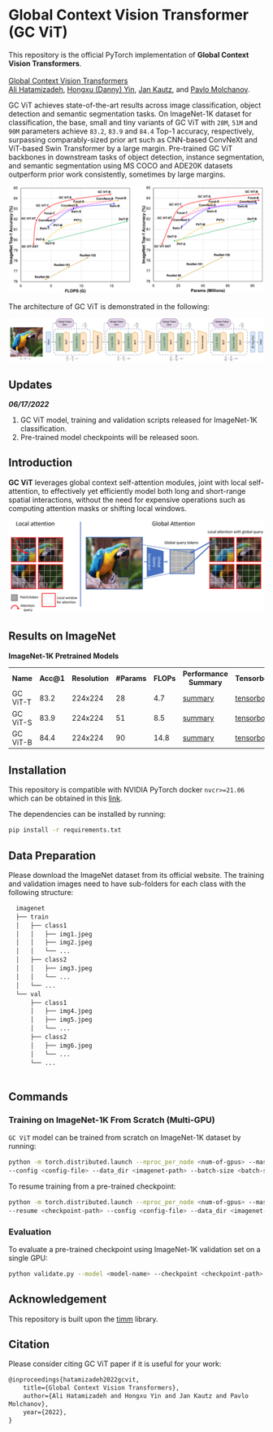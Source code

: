 # Global Context Vision Transformer (GC ViT)

This repository is the official PyTorch implementation of **Global Context Vision Transformers**. \
 \
[Global Context Vision
Transformers](https://drive.google.com/file/d/1GyQ-XvVpQF8U9uzpIBrOok-YximImBeS/view?usp=sharing) \
[Ali Hatamizadeh](http://web.cs.ucla.edu/~ahatamiz),
[Hongxu (Danny) Yin](https://scholar.princeton.edu/hongxu), [Jan Kautz](https://jankautz.com/), 
and [Pavlo Molchanov](https://www.pmolchanov.com/).

GC ViT  achieves state-of-the-art results across image classification, object detection and semantic segmentation tasks. On ImageNet-1K dataset for classification, the base, small and tiny variants of GC ViT with `28M`, `51M` and `90M` parameters achieve `83.2`, `83.9` and `84.4` Top-1 accuracy, respectively, surpassing comparably-sized prior art such as CNN-based ConvNeXt and ViT-based Swin Transformer by a large margin. Pre-trained GC ViT backbones in downstream tasks of object detection, instance segmentation, 
and semantic segmentation using MS COCO and ADE20K datasets outperform prior work consistently, sometimes by large margins.

![teaser](./assets/comp_plots.png)

The architecture of GC ViT is demonstrated in the following:

![teaser](./assets/gc_vit.png)

## Updates
***06/17/2022***

1. GC ViT model, training and validation scripts released for ImageNet-1K classification.
2. Pre-trained model checkpoints will be released soon. 

## Introduction

**GC ViT** leverages global context self-attention modules, joint with local self-attention, to effectively yet efficiently model both long and short-range spatial interactions, without the need for expensive 
operations such as computing attention masks or shifting local windows.

![teaser](./assets/attention.png)

## Results on ImageNet

**ImageNet-1K Pretrained Models**

<table>
  <tr>
    <th>Name</th>
    <th>Acc@1</th>
    <th>Resolution</th>
    <th>#Params</th>
    <th>FLOPs</th>
    <th>Performance Summary</th>
    <th>Tensorboard</th>
    <th>Download </th>
  </tr>
<tr>
    <td>GC ViT-T</td>
    <td>83.2</td>
    <td>224x224</td>
    <td>28</td>
    <td>4.7</td>
    <td><a href="https://drive.google.com/file/d/1FkuzQPMS5hIKrNtvP0KUpWENWIUmUCgD/view?usp=sharing">summary</a></td>
    <td><a href="https://tensorboard.dev/experiment/z3JpGy29T0awoDlRofeLPA">tensorboard</a></td>
    <td><a href="https://add_to_model">model</a></td>
</tr>

<tr>
    <td>GC ViT-S</td>
    <td>83.9</td>
    <td>224x224</td>
    <td>51</td>
    <td>8.5</td>
    <td><a href="https://drive.google.com/file/d/1--l6JycRAOu0HKJLJzpSe3gT7SyLpAkr/view?usp=sharing">summary</a></td>
    <td><a href="https://tensorboard.dev/experiment/YRDDGcYwTrWddlrp0zzX8w">tensorboard</a></td>
    <td><a href="https://add_to_model">model</a></td>
</tr>

<tr>
    <td>GC ViT-B</td>
    <td>84.4</td>
    <td>224x224</td>
    <td>90</td>
    <td>14.8</td>
    <td><a href="https://drive.google.com/file/d/167gxKLksnyQ9YMH6reGInKOiWAWWZuQ0/view?usp=sharing">summary</a></td>
    <td><a href="https://tensorboard.dev/experiment/qaLWmWiLRBOcBNgeUanLMg">tensorboard</a></td>
    <td><a href="https://add_to_model">model</a></td>
</tr>

</table>

## Installation

This repository is compatible with NVIDIA PyTorch docker `nvcr>=21.06` which can be obtained in this 
[link](https://catalog.ngc.nvidia.com/orgs/nvidia/containers/pytorch).

The dependencies can be installed by running:

```bash
pip install -r requirements.txt
```

## Data Preparation

Please download the ImageNet dataset from its official website. The training and validation images need to have
sub-folders for each class with the following structure:

```bash
  imagenet
  ├── train
  │   ├── class1
  │   │   ├── img1.jpeg
  │   │   ├── img2.jpeg
  │   │   └── ...
  │   ├── class2
  │   │   ├── img3.jpeg
  │   │   └── ...
  │   └── ...
  └── val
      ├── class1
      │   ├── img4.jpeg
      │   ├── img5.jpeg
      │   └── ...
      ├── class2
      │   ├── img6.jpeg
      │   └── ...
      └── ...
 
  ```

## Commands

### Training on ImageNet-1K From Scratch (Multi-GPU)

`GC ViT` model can be trained from scratch on ImageNet-1K dataset by running:

```bash
python -m torch.distributed.launch --nproc_per_node <num-of-gpus> --master_port 11223  train.py \ 
--config <config-file> --data_dir <imagenet-path> --batch-size <batch-size-per-gpu> --tag <run-tag>
```

To resume training from a pre-trained checkpoint:

```bash
python -m torch.distributed.launch --nproc_per_node <num-of-gpus> --master_port 11223  train.py \ 
--resume <checkpoint-path> --config <config-file> --data_dir <imagenet-path> --batch-size <batch-size-per-gpu> --tag <run-tag>
```

### Evaluation

To evaluate a pre-trained checkpoint using ImageNet-1K validation set on a single GPU:

```bash
python validate.py --model <model-name> --checkpoint <checkpoint-path> --data_dir <imagenet-path> --batch-size <batch-size-per-gpu>
```

## Acknowledgement

This repository is built upon the [timm](https://github.com/rwightman/pytorch-image-models) library. 

## Citation

Please consider citing GC ViT paper if it is useful for your work:

```
@inproceedings{hatamizadeh2022gcvit,
    title={Global Context Vision Transformers},
    author={Ali Hatamizadeh and Hongxu Yin and Jan Kautz and Pavlo Molchanov},
    year={2022},
}
```